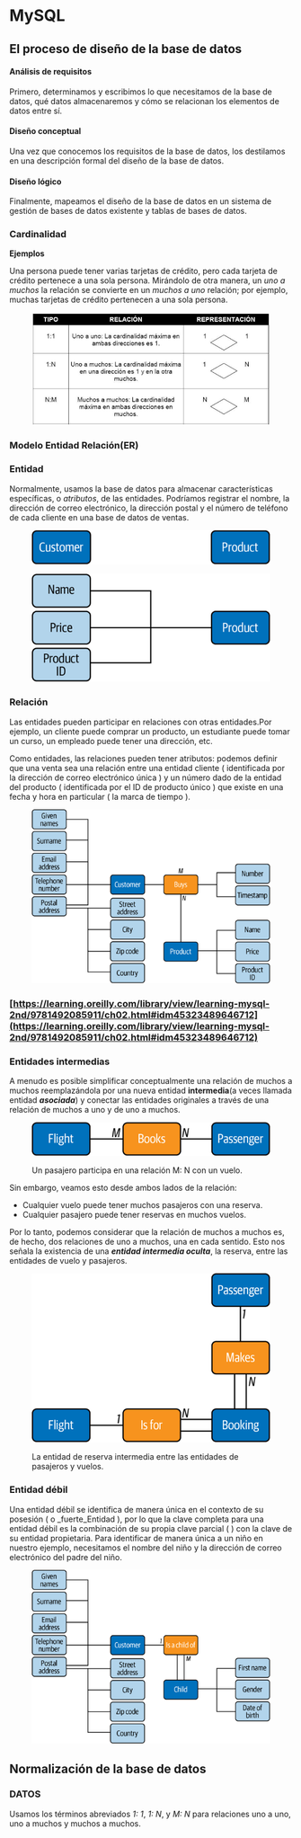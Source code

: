 # MySQL

## El proceso de diseño de la base de datos

#### Análisis de requisitos

Primero, determinamos y escribimos lo que necesitamos de la base de datos, qué datos almacenaremos y cómo se relacionan los elementos de datos entre sí.

#### Diseño conceptual

Una vez que conocemos los requisitos de la base de datos, los destilamos en una descripción formal del diseño de la base de datos.

#### Diseño lógico

Finalmente, mapeamos el diseño de la base de datos en un sistema de gestión de bases de datos existente y tablas de bases de datos.

### Cardinalidad

**Ejemplos**

Una persona puede tener varias tarjetas de crédito, pero cada tarjeta de crédito pertenece a una sola persona. Mirándolo de otra manera, un _uno a muchos_ la relación se convierte en un _muchos a uno_ relación; por ejemplo, muchas tarjetas de crédito pertenecen a una sola persona.

<figure><img src=".gitbook/assets/image (1).png" alt=""><figcaption></figcaption></figure>

### Modelo Entidad Relación(ER)

### Entidad

Normalmente, usamos la base de datos para almacenar características específicas, o _atributos_, de las entidades. Podríamos registrar el nombre, la dirección de correo electrónico, la dirección postal y el número de teléfono de cada cliente en una base de datos de ventas.&#x20;

<figure><img src=".gitbook/assets/lm2e_0201.png" alt=""><figcaption></figcaption></figure>

<figure><img src=".gitbook/assets/lm2e_0203.png" alt=""><figcaption></figcaption></figure>

### Relación

Las entidades pueden participar en relaciones con otras entidades.Por ejemplo, un cliente puede comprar un producto, un estudiante puede tomar un curso, un empleado puede tener una dirección, etc.

Como entidades, las relaciones pueden tener atributos: podemos definir que una venta sea una relación entre una entidad cliente ( identificada por la dirección de correo electrónico única ) y un número dado de la entidad del producto ( identificada por el ID de producto único ) que existe en una fecha y hora en particular ( la marca de tiempo ).

<figure><img src=".gitbook/assets/lm2e_0204.png" alt=""><figcaption></figcaption></figure>

### [https://learning.oreilly.com/library/view/learning-mysql-2nd/9781492085911/ch02.html#idm45323489646712](https://learning.oreilly.com/library/view/learning-mysql-2nd/9781492085911/ch02.html#idm45323489646712)

### Entidades intermedias

A menudo es posible simplificar conceptualmente una relación de muchos a muchos reemplazándola por una nueva entidad **intermedia**(a veces llamada entidad _**asociada**_) y conectar las entidades originales a través de una relación de muchos a uno y de uno a muchos.

<figure><img src=".gitbook/assets/lm2e_0207.png" alt=""><figcaption><p>Un pasajero participa en una relación M: N con un vuelo.</p></figcaption></figure>

Sin embargo, veamos esto desde ambos lados de la relación:

* Cualquier vuelo puede tener muchos pasajeros con una reserva.
* Cualquier pasajero puede tener reservas en muchos vuelos.

Por lo tanto, podemos considerar que la relación de muchos a muchos es, de hecho, dos relaciones de uno a muchos, una en cada sentido. Esto nos señala la existencia de una _**entidad intermedia oculta**_, la reserva, entre las entidades de vuelo y pasajeros.

<figure><img src=".gitbook/assets/lm2e_0208.png" alt=""><figcaption><p>La entidad de reserva intermedia entre las entidades de pasajeros y vuelos.</p></figcaption></figure>

### Entidad débil

Una entidad débil se identifica de manera única en el contexto de su posesión ( o _fuerte_Entidad ), por lo que la clave completa para una entidad débil es la combinación de su propia clave parcial ( ) con la clave de su entidad propietaria. Para identificar de manera única a un niño en nuestro ejemplo, necesitamos el nombre del niño y la dirección de correo electrónico del padre del niño.

<figure><img src=".gitbook/assets/lm2e_0209.png" alt=""><figcaption></figcaption></figure>



###

## Normalización de la base de datos



### DATOS

Usamos los términos abreviados _1: 1_, _1: N_, y _M: N_ para relaciones uno a uno, uno a muchos y muchos a muchos.
